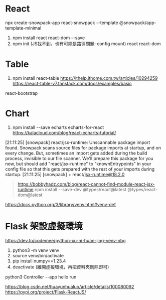 # React

npx create-snowpack-app react-snowpack --template @snowpack/app-template-minimal

1. npm install react react-dom --save
2. npm init (JS找不到，也有可能是路徑問題: config mount)
    react
    react-dom

# Table
1. npm install react-table
https://ithelp.ithome.com.tw/articles/10294259
https://react-table-v7.tanstack.com/docs/examples/basic 

react-bootstrap

# Chart
1. npm install --save echarts echarts-for-react
https://kalacloud.com/blog/react-echarts-tutorial/ 

[21:11:25] [snowpack] react/jsx-runtime: Unscannable package import found.
Snowpack scans source files for package imports at startup, and on every change.
But, sometimes an import gets added during the build process, invisible to our file scanner.
We'll prepare this package for you now, but should add "react/jsx-runtime" to "knownEntrypoints"
in your config file so that this gets prepared with the rest of your imports during startup.
[21:11:25] [snowpack] + react/jsx-runtime@18.2.0
> https://bobbyhadz.com/blog/react-cannot-find-module-react-jsx-runtime 
npm install --save-dev @types/react@latest @types/react-dom@latest


https://docs.python.org/3/library/venv.html#venv-def 

# Flask 架設虛擬環境
https://dev.to/codemee/python-xu-ni-huan-jing-venv-nbg 
1. python3 -m venv venv
2. source venv/bin/activate
3. pip install numpy==1.23.4
4. deactivate (離開虛擬環境，再把資料夾刪除即可)

python3 Controller --app hello run


https://blog.csdn.net/huayunhualuo/article/details/100080092
https://pypi.org/project/Flask-ReactJS/ 
